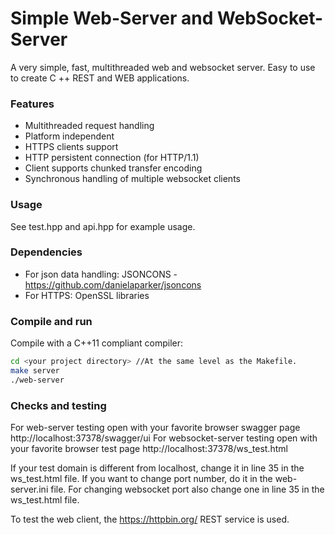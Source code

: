
Simple Web-Server and WebSocket-Server
=================

A very simple, fast, multithreaded web and websocket server. Easy to use to create C ++ REST and WEB applications. 


### Features

* Multithreaded request handling
* Platform independent
* HTTPS clients support
* HTTP persistent connection (for HTTP/1.1)
* Client supports chunked transfer encoding
* Synchronous handling of multiple websocket clients

### Usage

See test.hpp and api.hpp for example usage. 

### Dependencies

* For json data handling: JSONCONS - https://github.com/danielaparker/jsoncons
* For HTTPS: OpenSSL libraries 

### Compile and run

Compile with a C++11 compliant compiler:
```sh
cd <your project directory> //At the same level as the Makefile.
make server
./web-server
```

### Checks and testing

For web-server testing open with your favorite browser swagger page  http://localhost:37378/swagger/ui
For websocket-server testing open with your favorite browser test page  http://localhost:37378/ws_test.html

If your test domain is different from localhost, change it in line 35 in the ws_test.html file.
If you want to change port number, do it in the web-server.ini file. For changing websocket port also change one in line 35 in the ws_test.html file.

To test the web client, the https://httpbin.org/ REST service is used.
